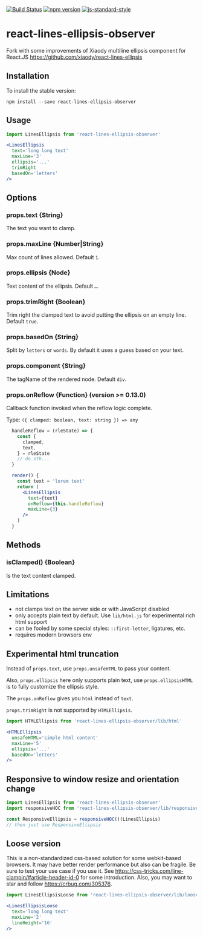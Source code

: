 [![Build Status](https://travis-ci.org/ramirezcgn/react-lines-ellipsis-observer.svg?branch=master)](https://travis-ci.org/ramirezcgn/react-lines-ellipsis-observer)
[![npm version](https://badge.fury.io/js/react-lines-ellipsis-observer.svg)](https://www.npmjs.com/package/react-lines-ellipsis-observer)
[![js-standard-style](https://img.shields.io/badge/code%20style-standard-brightgreen.svg)](https://standardjs.com/)

# react-lines-ellipsis-observer

Fork with some improvements of Xiaody multiline ellipsis component for React.JS https://github.com/xiaody/react-lines-ellipsis

## Installation

To install the stable version:

```
npm install --save react-lines-ellipsis-observer
```

## Usage

```jsx
import LinesEllipsis from 'react-lines-ellipsis-observer'

<LinesEllipsis
  text='long long text'
  maxLine='3'
  ellipsis='...'
  trimRight
  basedOn='letters'
/>
```

## Options

### props.text {String}

The text you want to clamp.

### props.maxLine {Number|String}

Max count of lines allowed. Default `1`.

### props.ellipsis {Node}

Text content of the ellipsis. Default `…`.

### props.trimRight {Boolean}

Trim right the clamped text to avoid putting the ellipsis on an empty line. Default `true`.

### props.basedOn {String}

Split by `letters` or `words`. By default it uses a guess based on your text.

### props.component {String}

The tagName of the rendered node. Default `div`.

### props.onReflow {Function} (version >= 0.13.0)

Callback function invoked when the reflow logic complete.

Type: `({ clamped: boolean, text: string }) => any`

```jsx
  handleReflow = (rleState) => {
    const {
      clamped,
      text,
    } = rleState
    // do sth...
  }

  render() {
    const text = 'lorem text'
    return (
      <LinesEllipsis
        text={text}
        onReflow={this.handleReflow}
        maxLine={3}
      />
    )
  }
```

## Methods

### isClamped() {Boolean}

Is the text content clamped.

## Limitations

- not clamps text on the server side or with JavaScript disabled
- only accepts plain text by default. Use `lib/html.js` for experimental rich html support
- can be fooled by some special styles: `::first-letter`, ligatures, etc.
- requires modern browsers env

## Experimental html truncation

Instead of `props.text`, use `props.unsafeHTML` to pass your content.

Also, `props.ellipsis` here only supports plain text,
use `props.ellipsisHTML` is to fully customize the ellipsis style.

The `props.onReflow` gives you `html` instead of `text`.

`props.trimRight` is not supported by `HTMLEllipsis`.

```jsx
import HTMLEllipsis from 'react-lines-ellipsis-observer/lib/html'

<HTMLEllipsis
  unsafeHTML='simple html content'
  maxLine='5'
  ellipsis='...'
  basedOn='letters'
/>
```

## Responsive to window resize and orientation change
```js
import LinesEllipsis from 'react-lines-ellipsis-observer'
import responsiveHOC from 'react-lines-ellipsis-observer/lib/responsiveHOC'

const ResponsiveEllipsis = responsiveHOC()(LinesEllipsis)
// then just use ResponsiveEllipsis
```

## Loose version

This is a non-standardized css-based solution for some webkit-based browsers.
It may have better render performance but also can be fragile.
Be sure to test your use case if you use it.
See https://css-tricks.com/line-clampin/#article-header-id-0 for some introduction.
Also, you may want to star and follow https://crbug.com/305376.

```jsx
import LinesEllipsisLoose from 'react-lines-ellipsis-observer/lib/loose'

<LinesEllipsisLoose
  text='long long text'
  maxLine='2'
  lineHeight='16'
/>
```
